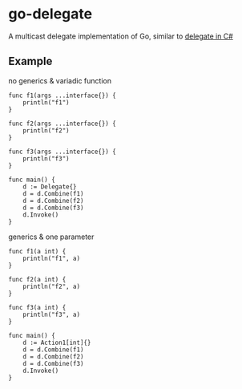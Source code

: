 # go-delegate
A multicast delegate implementation of Go, similar to [delegate in C#](https://learn.microsoft.com/en-us/dotnet/csharp/programming-guide/delegates/)

## Example
no generics & variadic function
```
func f1(args ...interface{}) {
	println("f1")
}

func f2(args ...interface{}) {
	println("f2")
}

func f3(args ...interface{}) {
	println("f3")
}

func main() {
	d := Delegate{}
	d = d.Combine(f1)
	d = d.Combine(f2)
	d = d.Combine(f3)
	d.Invoke()
}
```

generics & one parameter
```
func f1(a int) {
	println("f1", a)
}

func f2(a int) {
	println("f2", a)
}

func f3(a int) {
	println("f3", a)
}

func main() {
	d := Action1[int]{}
	d = d.Combine(f1)
	d = d.Combine(f2)
	d = d.Combine(f3)
	d.Invoke()
}
```
